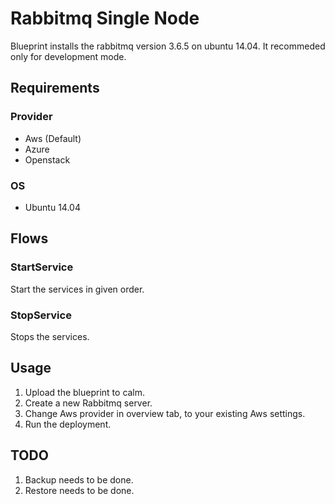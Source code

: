 
Rabbitmq Single Node
=======================

Blueprint installs the rabbitmq version 3.6.5 on ubuntu 14.04. It recommeded only for development mode.

Requirements
------------
### Provider
- Aws (Default)
- Azure
- Openstack


### OS
- Ubuntu 14.04

Flows
-------
### StartService
Start the services in given order.
### StopService
Stops the services.

Usage
-----
1. Upload the blueprint to calm.
2. Create a new Rabbitmq server.
3. Change Aws provider in overview tab, to your existing Aws settings.
4. Run the deployment.

TODO
-----
1. Backup needs to be done.
2. Restore needs to be done.